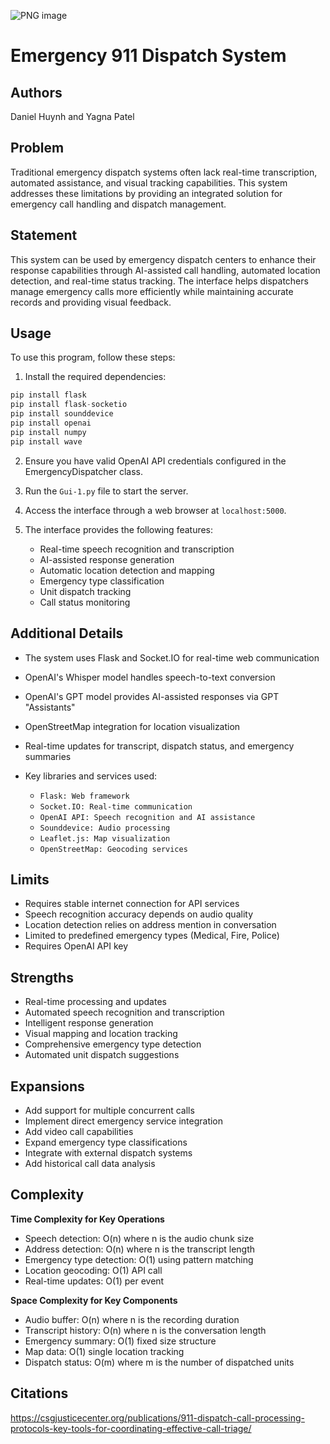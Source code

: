 
![PNG image](https://github.com/user-attachments/assets/3f7dfc20-8b13-49f2-a335-192db3bb7bf9)
# Emergency 911 Dispatch System

## Authors
Daniel Huynh and Yagna Patel

## Problem
Traditional emergency dispatch systems often lack real-time transcription, automated assistance, and visual tracking capabilities. This system addresses these limitations by providing an integrated solution for emergency call handling and dispatch management.

## Statement
This system can be used by emergency dispatch centers to enhance their response capabilities through AI-assisted call handling, automated location detection, and real-time status tracking. The interface helps dispatchers manage emergency calls more efficiently while maintaining accurate records and providing visual feedback.

## Usage
To use this program, follow these steps:

1. Install the required dependencies:
```python
pip install flask
pip install flask-socketio
pip install sounddevice
pip install openai
pip install numpy
pip install wave
```

2. Ensure you have valid OpenAI API credentials configured in the EmergencyDispatcher class.

3. Run the `Gui-1.py` file to start the server.

4. Access the interface through a web browser at `localhost:5000`.

5. The interface provides the following features:
   - Real-time speech recognition and transcription
   - AI-assisted response generation
   - Automatic location detection and mapping
   - Emergency type classification
   - Unit dispatch tracking
   - Call status monitoring

## Additional Details
- The system uses Flask and Socket.IO for real-time web communication
- OpenAI's Whisper model handles speech-to-text conversion
- OpenAI's GPT model provides AI-assisted responses via GPT "Assistants"
- OpenStreetMap integration for location visualization
- Real-time updates for transcript, dispatch status, and emergency summaries

- Key libraries and services used:
   - `Flask: Web framework`
   - `Socket.IO: Real-time communication`
   - `OpenAI API: Speech recognition and AI assistance`
   - `Sounddevice: Audio processing`
   - `Leaflet.js: Map visualization`
   - `OpenStreetMap: Geocoding services`

## Limits
- Requires stable internet connection for API services
- Speech recognition accuracy depends on audio quality
- Location detection relies on address mention in conversation
- Limited to predefined emergency types (Medical, Fire, Police)
- Requires OpenAI API key

## Strengths
- Real-time processing and updates
- Automated speech recognition and transcription
- Intelligent response generation
- Visual mapping and location tracking
- Comprehensive emergency type detection
- Automated unit dispatch suggestions

## Expansions
- Add support for multiple concurrent calls
- Implement direct emergency service integration
- Add video call capabilities
- Expand emergency type classifications
- Integrate with external dispatch systems
- Add historical call data analysis

## Complexity
**Time Complexity for Key Operations**
- Speech detection: O(n) where n is the audio chunk size
- Address detection: O(n) where n is the transcript length
- Emergency type detection: O(1) using pattern matching
- Location geocoding: O(1) API call
- Real-time updates: O(1) per event

**Space Complexity for Key Components**
- Audio buffer: O(n) where n is the recording duration
- Transcript history: O(n) where n is the conversation length
- Emergency summary: O(1) fixed size structure
- Map data: O(1) single location tracking
- Dispatch status: O(m) where m is the number of dispatched units

## Citations
https://csgjusticecenter.org/publications/911-dispatch-call-processing-protocols-key-tools-for-coordinating-effective-call-triage/
